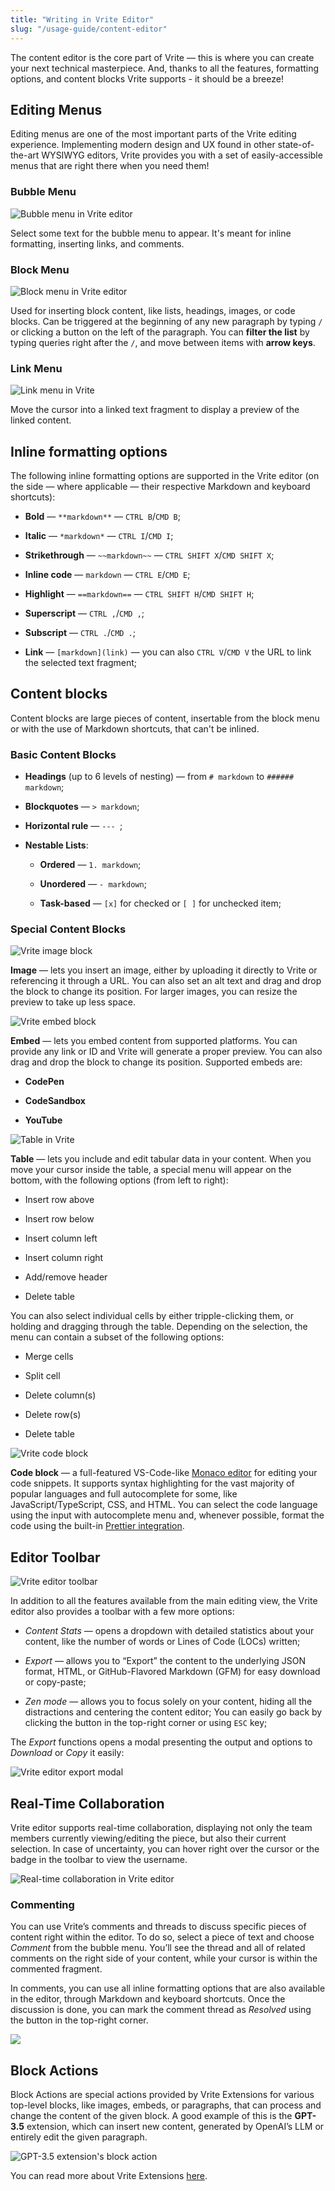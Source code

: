 ```yaml
---
title: "Writing in Vrite Editor"
slug: "/usage-guide/content-editor"
---
```


The content editor is the core part of Vrite — this is where you can create your next technical masterpiece. And, thanks to all the features, formatting options, and content blocks Vrite supports - it should be a breeze!

## Editing Menus

Editing menus are one of the most important parts of the Vrite editing experience. Implementing modern design and UX found in other state-of-the-art WYSIWYG editors, Vrite provides you with a set of easily-accessible menus that are right there when you need them!

### Bubble Menu

![Bubble menu in Vrite editor](https://assets.vrite.io/6409e82d7dfc74cef7a72e0d/Op7dQICGLf8LK1fb-00mF.png)

Select some text for the bubble menu to appear. It's meant for inline formatting, inserting links, and comments.

### Block Menu

![Block menu in Vrite editor](https://assets.vrite.io/6409e82d7dfc74cef7a72e0d/TfxcygyBCv25jW0r0UsD8.png)

Used for inserting block content, like lists, headings, images, or code blocks. Can be triggered at the beginning of any new paragraph by typing `/` or clicking a button on the left of the paragraph. You can **filter the list** by typing queries right after the `/`, and move between items with **arrow keys**.

### Link Menu

![Link menu in Vrite](https://assets.vrite.io/6409e82d7dfc74cef7a72e0d/HKLbwDEH97l6qjyhhQaEh.png)

Move the cursor into a linked text fragment to display a preview of the linked content.

## Inline formatting options

The following inline formatting options are supported in the Vrite editor (on the side — where applicable — their respective Markdown and keyboard shortcuts):

- **Bold** — `**markdown**` — `CTRL B`/`CMD B`;

- **Italic** — `*markdown*` — `CTRL I`/`CMD I`;

- **Strikethrough** — `~~markdown~~` — `CTRL SHIFT X`/`CMD SHIFT X`;

- **Inline code** — `markdown` — `CTRL E`/`CMD E`;

- **Highlight** — `==markdown==` — `CTRL SHIFT H`/`CMD SHIFT H`;

- **Superscript** — `CTRL ,`/`CMD ,`;

- **Subscript** — `CTRL .`/`CMD .`;

- **Link** — `[markdown](link)` — you can also `CTRL V`/`CMD V` the URL to link the selected text fragment;

## Content blocks

Content blocks are large pieces of content, insertable from the block menu or with the use of Markdown shortcuts, that can't be inlined.

### Basic Content Blocks

- **Headings** (up to 6 levels of nesting) — from `# markdown` to `###### markdown`;

- **Blockquotes** — `> markdown`;

- **Horizontal rule** — `--- `;

- **Nestable Lists**:

  - **Ordered** — `1. markdown`;

  - **Unordered** — `- markdown`;

  - **Task-based** — `[x]` for checked or `[ ]` for unchecked item;

### Special Content Blocks

![Vrite image block](https://assets.vrite.io/6409e82d7dfc74cef7a72e0d/4t_retydgKtPA8YhCULYd.png)

**Image** — lets you insert an image, either by uploading it directly to Vrite or referencing it through a URL. You can also set an alt text and drag and drop the block to change its position. For larger images, you can resize the preview to take up less space.

![Vrite embed block](https://assets.vrite.io/6409e82d7dfc74cef7a72e0d/0OxiNuaXHPy0sGNuJSsKq.png)

**Embed** — lets you embed content from supported platforms. You can provide any link or ID and Vrite will generate a proper preview. You can also drag and drop the block to change its position. Supported embeds are:

- **CodePen**

- **CodeSandbox**

- **YouTube**

![Table in Vrite](https://assets.vrite.io/6409e82d7dfc74cef7a72e0d/CThF1-P0HI4iWTIWlvQ0s.png)

**Table** — lets you include and edit tabular data in your content. When you move your cursor inside the table, a special menu will appear on the bottom, with the following options (from left to right):

- Insert row above

- Insert row below

- Insert column left

- Insert column right

- Add/remove header

- Delete table

You can also select individual cells by either tripple-clicking them, or holding and dragging through the table. Depending on the selection, the menu can contain a subset of the following options:

- Merge cells

- Split cell

- Delete column(s)

- Delete row(s)

- Delete table

![Vrite code block](https://assets.vrite.io/6409e82d7dfc74cef7a72e0d/NLQ2piOpD-6jOZEtv67gT.png)

**Code block** — a full-featured VS-Code-like [Monaco editor](https://microsoft.github.io/monaco-editor/) for editing your code snippets. It supports syntax highlighting for the vast majority of popular languages and full autocomplete for some, like JavaScript/TypeScript, CSS, and HTML. You can select the code language using the input with autocomplete menu and, whenever possible, format the code using the built-in [Prettier integration](https://prettier.io/).

## Editor Toolbar

![Vrite editor toolbar](https://assets.vrite.io/6409e82d7dfc74cef7a72e0d/Nm-ODaVo67yulTH5BhpQx.png)

In addition to all the features available from the main editing view, the Vrite editor also provides a toolbar with a few more options:

- _Content Stats_ — opens a dropdown with detailed statistics about your content, like the number of words or Lines of Code (LOCs) written;

- _Export_ — allows you to “Export” the content to the underlying JSON format, HTML, or GitHub-Flavored Markdown (GFM) for easy download or copy-paste;

- _Zen mode_ — allows you to focus solely on your content, hiding all the distractions and centering the content editor; You can easily go back by clicking the button in the top-right corner or using `ESC` key;

The _Export_ functions opens a modal presenting the output and options to _Download_ or _Copy_ it easily:

![Vrite editor export modal](https://assets.vrite.io/6409e82d7dfc74cef7a72e0d/Ti3gDzFHWvSRgu0X4UgS7.png)

## Real-Time Collaboration

Vrite editor supports real-time collaboration, displaying not only the team members currently viewing/editing the piece, but also their current selection. In case of uncertainty, you can hover right over the cursor or the badge in the toolbar to view the username.

![Real-time collaboration in Vrite editor](https://assets.vrite.io/6409e82d7dfc74cef7a72e0d/RaOXP4MkcZZpEWJHQ3cAd.png)

### Commenting

You can use Vrite’s comments and threads to discuss specific pieces of content right within the editor. To do so, select a piece of text and choose _Comment_ from the bubble menu. You’ll see the thread and all of related comments on the right side of your content, while your cursor is within the commented fragment.

In comments, you can use all inline formatting options that are also available in the editor, through Markdown and keyboard shortcuts. Once the discussion is done, you can mark the comment thread as _Resolved_ using the button in the top-right corner.

![](https://assets.vrite.io/6409e82d7dfc74cef7a72e0d/hi3iXvouSZUg1TYpgKhsY.png)

## Block Actions

Block Actions are special actions provided by Vrite Extensions for various top-level blocks, like images, embeds, or paragraphs, that can process and change the content of the given block. A good example of this is the **GPT-3.5** extension, which can insert new content, generated by OpenAI’s LLM or entirely edit the given paragraph.

![GPT-3.5 extension's block action](https://assets.vrite.io/6409e82d7dfc74cef7a72e0d/ytq0welaqPIu7XkycI0cv.png)

You can read more about Vrite Extensions [here](/vrite-extensions).

